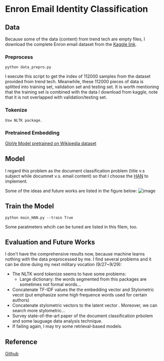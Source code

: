 # Enron Email Identity Classification

## **Data**
Because some of the data (content) from trend tech  are empty files, I download the complete Enron email dataset from the [Kaggle link](https://www.kaggle.com/wcukierski/enron-email-dataset). 
### Preprocess
```
python data_prepro.py
```
I execute this script to get the index of 112000 samples from the dataset provided from trend tech.  Meanwhile, these 112000 pieces of data is splitted into training set, validation set and testing set. It is worth mentioning that the training set is combined with the data I download from kaggle, note that it is not overlapped with validation/testing set.

### Tokenize
```
Usw NLTK package.
```
### Pretrained Embedding 
[GloVe Model pretrained on Wikipedia dataset](https://github.com/stanfordnlp/GloVe)


## **Model**
I regard this problem as the document classification problem (title v.s subject while documnet v.s. email content) so that I choose the [HAN](https://www.cs.cmu.edu/~./hovy/papers/16HLT-hierarchical-attention-networks.pdf) to implement. 

Some of the ideas and future works are listed in the figure below:
![image](https://github.com/R06942098/Trend-Takehome-Assignment/blob/master/img/trend.png)

## **Train the Model**
```
python main_HAN.py --train True 
```
Some paratmeters whcih can be tuned are listed in this filem, too.
## **Evaluation and Future Works**
I don't have the comprehensive results now, because machine learns nothing with the data preprocessed by me. I find several problems and it can be done duing my next military vocation (9/27~9/29): 

- The NLTK word tokenize seems to have some problems: 
   - Large dictionary: the words segmented from this packages are sometimes not formal words...
- Concatenate TF-IDF values the the embedding vector and Stylometric vecot (put emphasize some high frequence words used for certain authors)
- Concatenate stylometric vectors to the latent vector . Moreover, we can search more stylometric... 
- Survey state-of-the-art paper of the document classification prbolem and some lauguage data analysis technique.
- If failing again, I may try some retrieval-based models. 

## **Reference**
[Github](https://github.com/tqtg/hierarchical-attention-networks)

